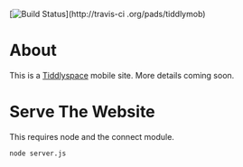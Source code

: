[![Build Status](https://secure.travis-ci.org/pads/tiddlymob.png)](http://travis-ci
.org/pads/tiddlymob)

About
=====

This is a [Tiddlyspace](http://tiddlyspace.com) mobile site.
More details coming soon.

Serve The Website
=================
This requires node and the connect module.

`node server.js`